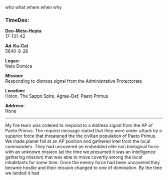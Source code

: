 who what where when why

### **TimeDex:**<br>
**Deo-Meta-Hepta**<br>
17-131-42

**Ad-Ka-Cal**<br>
5640-8-26

**Logas:**<br>
Neto Domica

**Mission:**<br>
Responding to distress signal from the Administrative Protectorate

**Location:**<br>
Holon, The Sappo Spire, Agrae-Def, Paeto Primus

**Address:**<br>
None

-------

My fire team was ordered to respond to a distress signal from the AP of Paeto Primus. The request message stated that they were under attack by a superior force that threatened the the civilian population of Paeto Primus. We made planet fall at an AP position and gathered intel from the local commanders. They had uncovered an embedded elite non biological force with an unknown mission (at the time we presumed it was an intelligence gathering mission) that was able to move covertly among the local inhabitants for some time. Once the enemy force had been uncovered they became hostile and their mission changed to one of domination. By the time we landed it had

